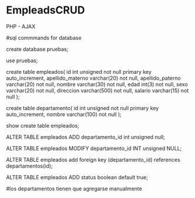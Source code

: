 # EmpleadsCRUD
PHP -  AJAX






#sql commmands for database



create database pruebas;

use pruebas;

create table empleados(
id int unsigned not null primary key auto_increment,
apellido_materno varchar(20) not null,
apellido_paterno  varchar(20) not null,
nombre varchar(30) not null,
edad int(3) not null,
sexo varchar(20) not null,
direccion varchar(500) not null,
salario varchar(15) not null
);


create table departamento(
id int unsigned not null primary key auto_increment,
nombre varchar(100) not null
);

show create table empleados;

ALTER TABLE empleados ADD departamento_id int unsigned null; 

ALTER TABLE empleados MODIFY departamento_id INT unsigned NULL;

ALTER TABLE empleados add foreign key (departamento_id) references departamentos(id);

ALTER TABLE empleados ADD status boolean default true;

#los departamentos tienen que agregarse manualmente
